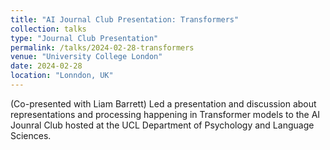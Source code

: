 ```yaml
---
title: "AI Journal Club Presentation: Transformers"
collection: talks
type: "Journal Club Presentation"
permalink: /talks/2024-02-28-transformers
venue: "University College London"
date: 2024-02-28
location: "Lonndon, UK"
---
```


(Co-presented with Liam Barrett) 
Led a presentation and discussion about representations and processing happening in Transformer models to the AI Jounral Club hosted at the UCL Department of Psychology and Language Sciences. 
